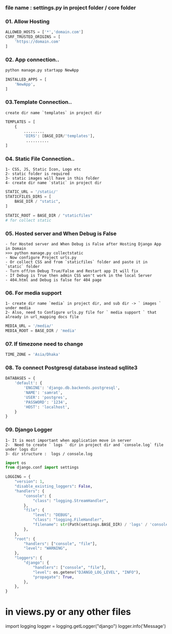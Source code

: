 ### file name : settings.py in project folder / core folder

### 01. Allow Hosting
```py
ALLOWED_HOSTS = ['*','domain.com']
CSRF_TRUSTED_ORIGINS = [
    'https://domain.com'
]
```
### 02. App connection..   
```bash
python manage.py startapp NewApp
```
```py
INSTALLED_APPS = [
    'NewApp',  
]
```
### 03.Template Connection..
```
create dir name `templates` in project dir
```
```py
TEMPLATES = [
    {
        .........
        'DIRS': [BASE_DIR/'templates'],
         ..........
]
```

### 04. Static File Connection..
```
1- CSS, JS, Static Icon, Logo etc
2- static folder is required
3- static images will have in this folder
4- create dir name `static` in project dir
```
```py
STATIC_URL = '/static/'      
STATICFILES_DIRS = [
    BASE_DIR / "static",
]

STATIC_ROOT = BASE_DIR / "staticfiles"
# for collect static
```
### 05. Hosted server and When Debug is False
```
- for Hosted server and When Debug is False after Hosting Django App in Domain
>>> python manage.py collectstatic
- Now configure Project urls.py
- Or collect CSS and from `staticfiles` folder and paste it in `static` folder
- Turn off/on Debug True/False and Restart app It will fix
- If Debug is True then admin CSS won't work in the local Server
- 404.html and Debug is false for 404 page
```
### 06. For media support
```
1- create dir name `media` in project dir, and sub dir -> ` images ` under media 
2- Also, need to Configure urls.py file for ` media support ` that already in url_mapping docs file
```
```py
MEDIA_URL = '/media/'
MEDIA_ROOT = BASE_DIR / 'media'
```
### 07. If timezone need to change
```py
TIME_ZONE = 'Asia/Dhaka'
```

### 08. To connect Postgresql database instead sqllite3
```py
DATABASES = {
    'default': {
        'ENGINE': 'django.db.backends.postgresql',
        'NAME': 'samrat',
        'USER': 'postgres',
        'PASSWORD': '1234',
        'HOST': 'localhost',
    }
}
```

### 09.  Django Logger
```
1- It is most important when application move in server
2-  Need to create ` logs ` dir in project dir and `console.log` file under logs dir
3- dir structure :  logs / console.log  
```
```py
import os
from django.conf import settings

LOGGING = {
    "version": 1,
    "disable_existing_loggers": False,
    "handlers": {
        "console": {
            "class": "logging.StreamHandler",
        },
        "file": {
            "level": "DEBUG",
            "class": "logging.FileHandler",
            "filename": str(Path(settings.BASE_DIR) / 'logs' / 'console.log'),
        },
    },
    "root": {
        "handlers": ["console", "file"],
        "level": "WARNING",
    },
    "loggers": {
        "django": {
            "handlers": ["console", "file"],
            "level": os.getenv("DJANGO_LOG_LEVEL", "INFO"),
            "propagate": True,
        },
    },
}
```

# in views.py or any other files
import logging
logger = logging.getLogger("django")
logger.info('Message')

